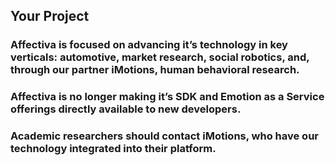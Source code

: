 Your Project
------------

### Affectiva is focused on advancing it’s technology in key verticals: automotive, market research, social robotics, and, through our partner iMotions, human behavioral research. 
### Affectiva is no longer making it’s SDK and Emotion as a Service offerings directly available to new developers. 
### Academic researchers should contact iMotions, who have our technology integrated into their platform.